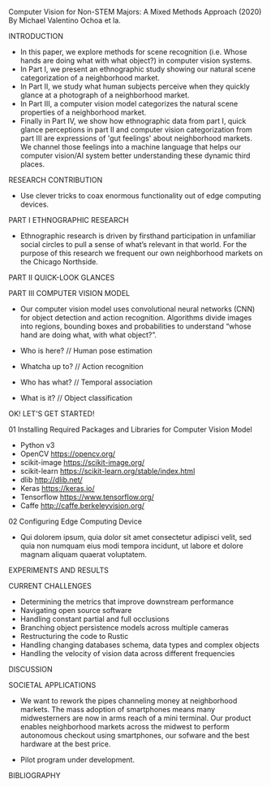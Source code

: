 Computer Vision for Non-STEM Majors:  A Mixed Methods Approach (2020)
By Michael Valentino Ochoa et la.

INTRODUCTION

- In this paper, we explore methods for scene recognition (i.e. Whose hands are doing what with what object?) in computer vision systems. 
- In Part I, we present an ethnographic study showing our natural scene categorization of a neighborhood market. 
- In Part II, we study what human subjects perceive when they quickly glance at a photograph of a neighborhood market. 
- In Part III, a computer vision model categorizes the natural scene properties of a neighborhood market. 
- Finally in Part IV, we show how ethnographic data from part I, quick glance perceptions in part II and computer vision categorization from part III are expressions of 'gut feelings' about neighborhood markets.  We channel those feelings into a machine language that helps our computer vision/AI system better understanding these dynamic third places.


RESEARCH CONTRIBUTION

- Use clever tricks to coax enormous functionality out of edge computing devices. 


PART I  ETHNOGRAPHIC RESEARCH

- Ethnographic research is driven by firsthand participation in unfamiliar social circles to pull a sense of what’s relevant in that world.  For the purpose of this research we frequent our own neighborhood markets on the Chicago Northside.   

PART II  QUICK-LOOK GLANCES

PART III  COMPUTER VISION MODEL

- Our computer vision model uses convolutional neural networks (CNN) for object detection and action recognition.  Algorithms divide images into regions, bounding boxes and probabilities to understand “whose hand are doing what, with what object?”.

- Who is here? // Human pose estimation	
- Whatcha up to? // Action recognition
- Who has what? // Temporal association 
- What is it? // Object classification

 
OK! LET'S GET STARTED!  

01 Installing Required Packages and Libraries for Computer Vision Model

- Python v3
- OpenCV https://opencv.org/
- scikit-image https://scikit-image.org/  
- scikit-learn https://scikit-learn.org/stable/index.html
- dlib http://dlib.net/
- Keras https://keras.io/ 
- Tensorflow https://www.tensorflow.org/
- Caffe http://caffe.berkeleyvision.org/

02 Configuring Edge Computing Device

- Qui dolorem ipsum, quia dolor sit amet consectetur adipisci velit, sed quia non numquam eius modi tempora incidunt, ut labore et dolore magnam aliquam quaerat voluptatem.

EXPERIMENTS AND RESULTS

CURRENT CHALLENGES

- Determining the metrics that improve downstream performance
- Navigating open source software 
- Handling constant partial and full occlusions
- Branching object persistence models across multiple cameras
- Restructuring the code to Rustic
- Handling changing databases schema, data types and complex objects
- Handling the velocity of vision data across different frequencies

DISCUSSION

SOCIETAL APPLICATIONS

- We want to rework the pipes channeling money at neighborhood markets.  The mass adoption of smartphones means many midwesterners are now in arms reach of a mini terminal.  Our product enables neighborhood markets across the midwest to perform autonomous checkout using smartphones, our sofware and the best hardware at the best price.

- Pilot program under development.  

BIBLIOGRAPHY
